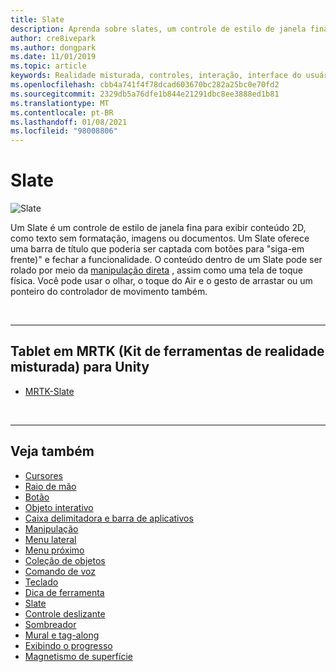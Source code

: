 ```yaml
---
title: Slate
description: Aprenda sobre slates, um controle de estilo de janela fina para exibir conteúdo 2D usando o kit de ferramentas de realidade misturada.
author: cre8ivepark
ms.author: dongpark
ms.date: 11/01/2019
ms.topic: article
keywords: Realidade misturada, controles, interação, interface do usuário, UX, headset de realidade misturada, headset da realidade mista do Windows, headset da realidade virtual, HoloLens, Slate, MRTK, kit de ferramentas da realidade misturada
ms.openlocfilehash: cbb4a741f4f78dcad603670bc282a25bc0e70fd2
ms.sourcegitcommit: 2329db5a76dfe1b844e21291dbc8ee3888ed1b81
ms.translationtype: MT
ms.contentlocale: pt-BR
ms.lasthandoff: 01/08/2021
ms.locfileid: "98008806"
---
```

# <a name="slate"></a>Slate

![Slate](images/UX_Hero_Slate.jpg)

Um Slate é um controle de estilo de janela fina para exibir conteúdo 2D, como texto sem formatação, imagens ou documentos. Um Slate oferece uma barra de título que poderia ser captada com botões para "siga-em frente)" e fechar a funcionalidade. O conteúdo dentro de um Slate pode ser rolado por meio da [manipulação direta](direct-manipulation.md#2d-slate-interaction) , assim como uma tela de toque física. Você pode usar o olhar, o toque do Air e o gesto de arrastar ou um ponteiro do controlador de movimento também.

<br>

---

## <a name="slate-in-mrtk-mixed-reality-toolkit-for-unity"></a>Tablet em MRTK (Kit de ferramentas de realidade misturada) para Unity

* [MRTK-Slate](https://microsoft.github.io/MixedRealityToolkit-Unity/Documentation/README_Slate.html)

<br>

---

## <a name="see-also"></a>Veja também

* [Cursores](cursors.md)
* [Raio de mão](point-and-commit.md)
* [Botão](button.md)
* [Objeto interativo](interactable-object.md)
* [Caixa delimitadora e barra de aplicativos](app-bar-and-bounding-box.md)
* [Manipulação](direct-manipulation.md)
* [Menu lateral](hand-menu.md)
* [Menu próximo](near-menu.md)
* [Coleção de objetos](object-collection.md)
* [Comando de voz](voice-input.md)
* [Teclado](keyboard.md)
* [Dica de ferramenta](tooltip.md)
* [Slate](slate.md)
* [Controle deslizante](slider.md)
* [Sombreador](shader.md)
* [Mural e tag-along](billboarding-and-tag-along.md)
* [Exibindo o progresso](progress.md)
* [Magnetismo de superfície](surface-magnetism.md)
